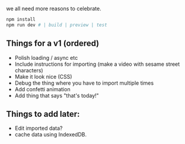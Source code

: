 we all need more reasons to celebrate.

```sh
npm install
npm run dev # | build | preview | test
```

## Things for a v1 (ordered)
- Polish loading / async etc
- Include instructions for importing (make a video with sesame street characters)
- Make it look nice (CSS)
- Debug the thing where you have to import multiple times
- Add confetti animation
- Add thing that says "that's today!"

## Things to add later:
- Edit imported data?
- cache data using IndexedDB.
